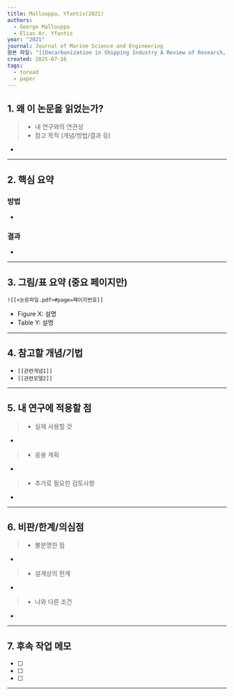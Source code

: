 ```yaml
---
title: Mallouppa, Yfantis(2021)
authors:
  - George Mallouppa
  - Elias Ar. Yfantis
year: "2021"
journal: Journal of Marine Science and Engineering
원본 파일: "[[Decarbonization in Shipping Industry A Review of Research, Technology Development, and Innovation Proposals.pdf]]"
created: 2025-07-16
tags:
  - toread
  - paper
---
```

## 1. 왜 이 논문을 읽었는가?
> - 내 연구와의 연관성
> - 참고 목적 (개념/방법/결과 등)

- 

---

## 2. 핵심 요약

### 방법
- 

### 결과
- 



---

## 3. 그림/표 요약 (중요 페이지만)
`![[<논문파일.pdf>#page=페이지번호]]`

- Figure X: 설명  
- Table Y: 설명

---

## 4. 참고할 개념/기법
- `[[관련개념1]]`
- `[[관련모델2]]`

---

## 5. 내 연구에 적용할 점
> - 실제 사용할 것
- 

> - 응용 계획
- 

> - 추가로 필요한 검토사항
- 


---



## 6. 비판/한계/의심점
> - 불분명한 점
- 

>- 설계상의 한계
- 

> - 나와 다른 조건
- 

---

## 7. 후속 작업 메모
- [ ] 
- [ ] 
- [ ] 

---
